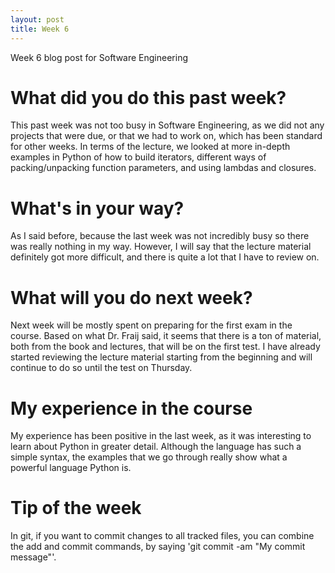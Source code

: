 ```yaml
---
layout: post
title: Week 6
---
```


Week 6 blog post for Software Engineering

# What did you do this past week?

This past week was not too busy in Software Engineering, as we did not any projects that were due, or that we had to work on, which has been standard for other weeks. In terms of the lecture, we looked at more in-depth examples in Python of how to build iterators, different ways of packing/unpacking function parameters, and using lambdas and closures.

# What's in your way?

As I said before, because the last week was not incredibly busy so there was really nothing in my way. However, I will say that the lecture material definitely got more difficult, and there is quite a lot that I have to review on.

# What will you do next week?

Next week will be mostly spent on preparing for the first exam in the course. Based on what Dr. Fraij said, it seems that there is a ton of material, both from the book and lectures, that will be on the first test. I have already started reviewing the lecture material starting from the beginning and will continue to do so until the test on Thursday. 

# My experience in the course

My experience has been positive in the last week, as it was interesting to learn about Python in greater detail. Although the language has such a simple syntax, the examples that we go through really show what a powerful language Python is. 

# Tip of the week

In git, if you want to commit changes to all tracked files, you can combine the add and commit commands, by saying 'git commit -am "My commit message"'. 
